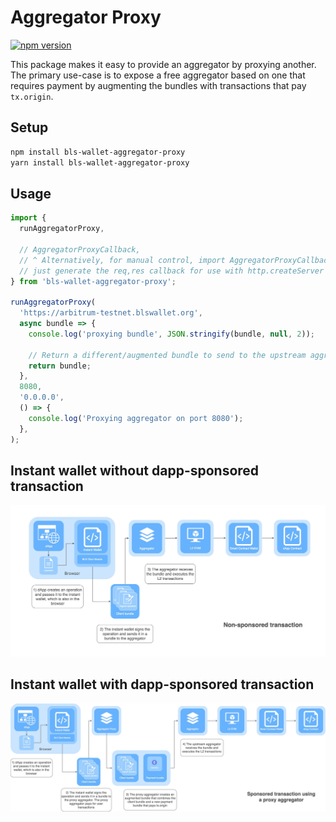 # Aggregator Proxy

[![npm version](https://img.shields.io/npm/v/bls-wallet-aggregator-proxy)](https://www.npmjs.com/package/bls-wallet-aggregator-proxy)

This package makes it easy to provide an aggregator by proxying another. The primary use-case is to expose a free aggregator based on one that requires payment by augmenting the bundles with transactions that pay `tx.origin`.

## Setup

```sh
npm install bls-wallet-aggregator-proxy
yarn install bls-wallet-aggregator-proxy
```

## Usage

```ts
import {
  runAggregatorProxy,

  // AggregatorProxyCallback,
  // ^ Alternatively, for manual control, import AggregatorProxyCallback to
  // just generate the req,res callback for use with http.createServer
} from 'bls-wallet-aggregator-proxy';

runAggregatorProxy(
  'https://arbitrum-testnet.blswallet.org',
  async bundle => {
    console.log('proxying bundle', JSON.stringify(bundle, null, 2));

    // Return a different/augmented bundle to send to the upstream aggregator
    return bundle;
  },
  8080,
  '0.0.0.0',
  () => {
    console.log('Proxying aggregator on port 8080');
  },
);
```

## Instant wallet without dapp-sponsored transaction
![Instant wallet without dapp-sponsored transactions](./../docs/images/system-overview/instant-wallet-without-dapp-sponsored-txs.jpg)

## Instant wallet with dapp-sponsored transaction
![Instant wallet with dapp-sponsored transaction](./../docs/images/system-overview/instant-wallet-with-dapp-sponsored-txs.jpg)
